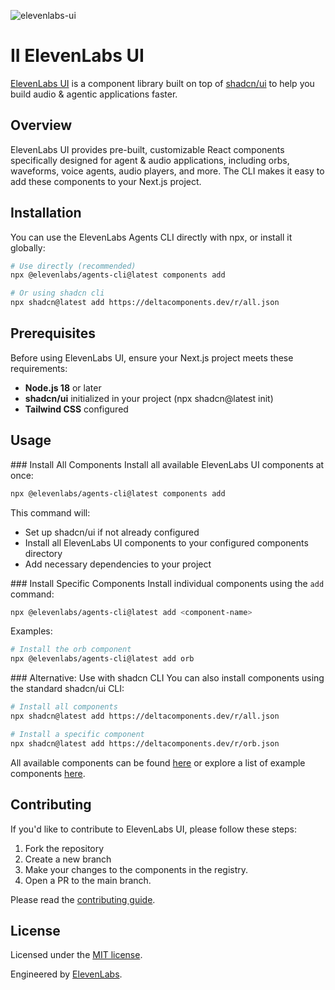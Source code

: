 ![elevenlabs-ui](https://github.com/user-attachments/assets/a5b73bfc-b0a3-4b4e-8915-f90a086c5723)

# II ElevenLabs UI

[ElevenLabs UI](https://deltacomponents.dev) is a component library built on top of [shadcn/ui](https://ui.shadcn.com/) to help you build audio & agentic applications faster.

## Overview

ElevenLabs UI provides pre-built, customizable React components specifically designed for agent & audio applications, including orbs, waveforms, voice agents, audio players, and more. 
The CLI makes it easy to add these components to your Next.js project.

## Installation
You can use the ElevenLabs Agents CLI directly with npx, or install it globally:
```bash
# Use directly (recommended)
npx @elevenlabs/agents-cli@latest components add

# Or using shadcn cli
npx shadcn@latest add https://deltacomponents.dev/r/all.json
```

## Prerequisites
Before using ElevenLabs UI, ensure your Next.js project meets these requirements:
- **Node.js 18** or later
- **shadcn/ui** initialized in your project (npx shadcn@latest init)
- **Tailwind CSS** configured

## Usage

### Install All Components
Install all available ElevenLabs UI components at once:
```bash
npx @elevenlabs/agents-cli@latest components add
```
This command will:
- Set up shadcn/ui if not already configured
- Install all ElevenLabs UI components to your configured components directory
- Add necessary dependencies to your project

### Install Specific Components
Install individual components using the `add` command:
```bash
npx @elevenlabs/agents-cli@latest add <component-name>
```
Examples:
```bash
# Install the orb component
npx @elevenlabs/agents-cli@latest add orb
```

### Alternative: Use with shadcn CLI
You can also install components using the standard shadcn/ui CLI:
```bash
# Install all components
npx shadcn@latest add https://deltacomponents.dev/r/all.json

# Install a specific component
npx shadcn@latest add https://deltacomponents.dev/r/orb.json
```

All available components can be found [here](https://deltacomponents.dev/docs/components) or explore a list of example components [here](https://deltacomponents.dev/blocks).

## Contributing

If you'd like to contribute to ElevenLabs UI, please follow these steps:

1. Fork the repository
2. Create a new branch
3. Make your changes to the components in the registry.
4. Open a PR to the main branch.

Please read the [contributing guide](/CONTRIBUTING.md).

## License

Licensed under the [MIT license](https://github.com/elevenlabs/ui/blob/main/LICENSE.md).

Engineered by [ElevenLabs](https://elevenlabs.io).
